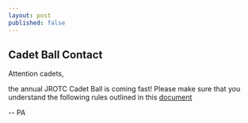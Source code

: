 ```yaml
---
layout: post
published: false
---
```

## Cadet Ball Contact

Attention cadets,

the annual JROTC Cadet Ball is coming fast! Please make sure that you understand the following rules outlined in this [document](https://drive.google.com/open?id=1yNj9TSMNnzUzLFnI2QNliRiLEA9uUjhy)

-- PA


